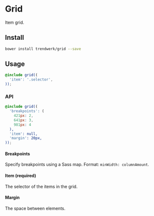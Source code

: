 # Grid
Item grid.

## Install
```sh
bower install trendwerk/grid --save
```

## Usage
```scss
@include grid((
  'item': '.selector',
));
```

### API
```scss
@include grid((
  'breakpoints': (
    421px: 2,
    641px: 3,
    981px: 4
  ),
  'item': null,
  'margin': 20px,
));
```

#### Breakpoints
Specify breakpoints using a Sass map. Format: `minWidth: columnAmount`.

#### Item (required)
The selector of the items in the grid.

#### Margin
The space between elements.
